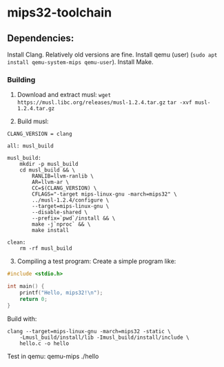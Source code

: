 # mips32-toolchain
## Dependencies:
Install Clang. Relatively old versions are fine.
Install qemu (user) (`sudo apt install qemu-system-mips qemu-user`).
Install Make.

### Building
1. Download and extract musl:
`wget https://musl.libc.org/releases/musl-1.2.4.tar.gz`
`tar -xvf musl-1.2.4.tar.gz`

2. Build musl:
```
CLANG_VERSION = clang

all: musl_build

musl_build:
	mkdir -p musl_build
	cd musl_build && \
		RANLIB=llvm-ranlib \
		AR=llvm-ar \
		CC=$(CLANG_VERSION) \
		CFLAGS="-target mips-linux-gnu -march=mips32" \
		../musl-1.2.4/configure \
		--target=mips-linux-gnu \
		--disable-shared \
		--prefix=`pwd`/install && \
		make -j`nproc` && \
		make install

clean:
	rm -rf musl_build

```

3. Compiling a test program:
Create a simple program like:
```C
#include <stdio.h>

int main() {
    printf("Hello, mips32!\n");
    return 0;
}
```
Build with:
```
clang --target=mips-linux-gnu -march=mips32 -static \
    -Lmusl_build/install/lib -Imusl_build/install/include \
    hello.c -o hello
```

Test in qemu:
qemu-mips ./hello
